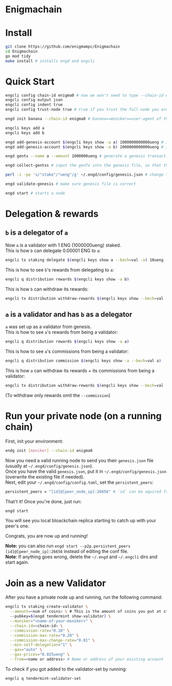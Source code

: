 # Enigmachain

# Install

```bash
git clone https://github.com/enigmampc/Enigmachain
cd Enigmachain
go mod tidy
make install # installs engd and engcli
```

# Quick Start

```bash
engcli config chain-id enigma0 # now we won't need to type --chain-id enigma0 every time
engcli config output json
engcli config indent true
engcli config trust-node true # true if you trust the full-node you are connecting to, false otherwise

engd init banana --chain-id enigma0 # banana==moniker==user-agent of this node

engcli keys add a
engcli keys add b

engd add-genesis-account $(engcli keys show -a a) 1000000000000ueng # 1 ENG == 10^6 uENG
engd add-genesis-account $(engcli keys show -a b) 2000000000000ueng # 1 ENG == 10^6 uENG

engd gentx --name a --amount 1000000ueng # generate a genesis transaction - this makes a a validator on genesis which stakes 1000000ueng (1 ENG)

engd collect-gentxs # input the genTx into the genesis file, so that the chain is aware of the validators

perl -i -pe 's/"stake"/"ueng"/g' ~/.engd/config/genesis.json # change the default staking denom from stake to ueng

engd validate-genesis # make sure genesis file is correct

engd start # starts a node
```

# Delegation & rewards

## `b` is a delegator of `a`

Now `a` is a validator with 1 ENG (1000000ueng) staked.  
This is how `b` can delegate 0.00001 ENG to `a`:

```bash
engcli tx staking delegate $(engcli keys show a --bech=val -a) 10ueng --from b
```

This is how to see `b`'s rewards from delegating to `a`:

```bash
engcli q distribution rewards $(engcli keys show -a b)
```

This is how `b` can withdraw its rewards:

```bash
engcli tx distribution withdraw-rewards $(engcli keys show --bech=val -a a) --from b
```

## `a` is a validator and has `b` as a delegator

`a` was set up as a validator from genesis.  
This is how to see `a`'s rewards from being a validator:

```bash
engcli q distribution rewards $(engcli keys show -a a)
```

This is how to see `a`'s commissions from being a validator:

```bash
engcli q distribution commission $(engcli keys show -a --bech=val a)
```

This is how `a` can withdraw its rewards + its commissions from being a validator:

```bash
engcli tx distribution withdraw-rewards $(engcli keys show --bech=val -a a) --from a --commission
```

(To withdraw only rewards omit the `--commission`)

# Run your private node (on a running chain)

First, init your environment:

```bash
endg init [moniker] --chain-id enigma0
```

Now you need a valid running node to send you their `genesis.json` file (usually at `~/.engd/config/genesis.json`).  
Once you have the valid `genesis.json`, put it in `~/.engd/config/genesis.json` (overwrite the existing file if needed).  
Next, edit your `~/.engd/config/config.toml`, set the `persistent_peers`:

```bash
persistent_peers = "[id]@[peer_node_ip]:26656" # `id` can be aquired from your first peer by running `engcli status`
```

That't it! Once you're done, just run:

```bash
engd start
```

You will see you local bloackchain replica starting to catch up with your peer's one.

Congrats, you are now up and running!

**Note:** you can also run `engd start --p2p.persistent_peers [id]@[peer_node_ip]:26656` instead of editing the conf file.  
**Note**: If anything goes wrong, delete the `~/.engd` and `~/.engcli` dirs and start again.

# Join as a new Validator

After you have a private node up and running, run the following command:

```bash
engcli tx staking create-validator \
  --amount=<num of coins> \ # This is the amount of coins you put at stake. i.e. 100000ueng
  --pubkey=$(engd tendermint show-validator) \
  --moniker="<name-of-your-moniker>" \
  --chain-id=<chain-id> \
  --commission-rate="0.10" \
  --commission-max-rate="0.20" \
  --commission-max-change-rate="0.01" \
  --min-self-delegation="1" \
  --gas="auto" \
  --gas-prices="0.025ueng" \
  --from=<name or address> # Name or address of your existing account
```

To check if you got added to the validator-set by running:

```bash
engcli q tendermint-validator-set
```
